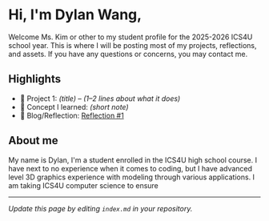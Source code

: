 # Hi, I'm Dylan Wang,

Welcome Ms. Kim or other to my student profile for the 2025-2026 ICS4U school year. This is where I will be posting most of my projects, reflections, and assets. If you have any questions or concerns, you may contact me. 


## Highlights
- 🔧 Project 1: *(title)* – *(1–2 lines about what it does)*
- 🧠 Concept I learned: *(short note)*
- 📝 Blog/Reflection: [Reflection #1](./posts/first_reflection.md)

## About me
My name is Dylan, I'm a student enrolled in the ICS4U high school course. I have next to no experience when it comes to coding, but I have advanced level 3D graphics experience with modeling through various applications. 
I am taking ICS4U computer science to ensure 

---
*Update this page by editing `index.md` in your repository.*

